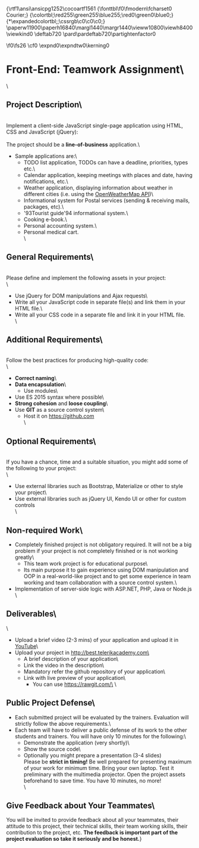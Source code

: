 {\rtf1\ansi\ansicpg1252\cocoartf1561
{\fonttbl\f0\fmodern\fcharset0 Courier;}
{\colortbl;\red255\green255\blue255;\red0\green0\blue0;}
{\*\expandedcolortbl;;\cssrgb\c0\c0\c0;}
\paperw11900\paperh16840\margl1440\margr1440\vieww10800\viewh8400\viewkind0
\deftab720
\pard\pardeftab720\partightenfactor0

\f0\fs26 \cf0 \expnd0\expndtw0\kerning0
#   Front-End: Teamwork Assignment\
\
##   Project Description\
\
Implement a client-side JavaScript single-page application using HTML, CSS and JavaScript (jQuery):\
\
The project should be a **line-of-business** application.\
-   Sample applications are:\
    -   TODO list application, TODOs can have a deadline, priorities, types etc.\
    -   Calendar application, keeping meetings with places and date, having notifications, etc.\
    -   Weather application, displaying information about weather in different cities (i.e. using the <a href="https://openweathermap.org/" title="https://github.com" target="_blank">OpenWeatherMap API</a>)\
    -   Informational system for Postal services (sending & receiving mails, packages, etc).\
    -   \'93Tourist guide\'94 informational system.\
    -   Cooking e-book.\
    -   Personal accounting system.\
    -   Personal medical cart.\
\
##  General Requirements\
\
Please define and implement the following assets in your project:\
\
-   Use jQuery for DOM manipulations and Ajax requests\
-   Write all your JavaScript code in separate file(s) and link them in your HTML file.\
-   Write all your CSS code in a separate file and link it in your HTML file.\
\
##  Additional Requirements\
\
Follow the best practices for producing high-quality code:\
\
-   **Correct naming**\
-   **Data encapsulation**\
    -   Use modules\
-   Use ES 2015 syntax where possible\
-   **Strong cohesion** and **loose coupling**\
-   Use **GIT** as a source control system\
    -   Host it on <a href="https://github.com" title="https://github.com" target="_blank">https://github.com</a>\
\
##  Optional Requirements\
\
If you have a chance, time and a suitable situation, you might add some of the following to your project:\
\
-   Use external libraries such as Bootstrap, Materialize or other to style your project\
-   Use external libraries such as jQuery UI, Kendo UI or other for custom controls\
\
##  Non-required Work\
-   Completely finished project is not obligatory required. It will not be a big problem if your project is not completely finished or is not working greatly\
    -   This team work project is for educational purpose\
    -   Its main purpose it to gain experience using DOM manipulation and OOP in a real-world-like project and to get some experience in team working and team collaboration with a source control system.\
-   Implementation of server-side logic with ASP.NET, PHP, Java or Node.js\
\
##  Deliverables\
\
-   Upload a brief video (2-3 mins) of your application and upload it in [YouTube](https://youtube.com)\
-   Upload your project in http://best.telerikacademy.com\
    -   A brief description of your application\
    -   Link the video in the description\
    -   Mandatory refer the github repository of your application\
    -   Link with live preview of your application\
        -   You can use https://rawgit.com/\
\
##  Public Project Defense\
-   Each submitted project will be evaluated by the trainers. Evaluation will strictly follow the above requirements.\
-   Each team will have to deliver a public defense of its work to the other students and trainers. You will have only 10 minutes for the following:\
    -   Demonstrate the application (very shortly)\
    -   Show the source code\
    -   Optionally you might prepare a presentation (3-4 slides)\
Please be **strict in timing!** Be well prepared for presenting maximum of your work for minimum time. Bring your own laptop. Test it preliminary with the multimedia projector. Open the project assets beforehand to save time. You have 10 minutes, no more!\
\
##  Give Feedback about Your Teammates\
You will be invited to provide feedback about all your teammates, their attitude to this project, their technical skills, their team working skills, their contribution to the project, etc. **The feedback is important part of the project evaluation so take it seriously and be honest.**}